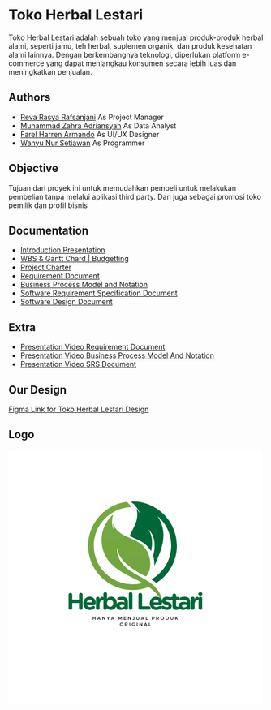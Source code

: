 
# Toko Herbal Lestari

Toko Herbal Lestari adalah sebuah toko yang menjual produk-produk herbal alami, seperti jamu, teh herbal, suplemen organik, dan produk kesehatan alami lainnya. Dengan berkembangnya teknologi, diperlukan platform e-commerce yang dapat menjangkau konsumen secara lebih luas dan meningkatkan penjualan.

## Authors

- [Reva Rasya Rafsanjani](https://github.com/RevaRafsanjani) As Project Manager
- [Muhammad Zahra Adriansyah](https://github.com/adrianzhrn) As Data Analyst
- [Farel Harren Armando](https://github.com/batakz) As UI/UX Designer 
- [Wahyu Nur Setiawan](https://github.com/NurST) As Programmer

## Objective

Tujuan dari proyek ini untuk memudahkan pembeli untuk melakukan pembelian tanpa melalui aplikasi third party. Dan juga sebagai promosi toko pemilik dan profil bisnis

## Documentation

- [Introduction Presentation](https://www.canva.com/design/DAGTcOLyWrg/6CpQEj3TqlTssAk449tfsg/edit?utm_content=DAGTcOLyWrg&utm_campaign=designshare&utm_medium=link2&utm_source=sharebutton)
- [WBS & Gantt Chard | Budgetting](https://docs.google.com/spreadsheets/d/19aWfEERRbzb3XL-km_bl4ZNXAEJPMN_YvWIIWX38MFs/edit?usp=sharing)
- [Project Charter](https://docs.google.com/document/d/1VqmvCqXd6l5Bmo5qCBMiWBS3M3tQ_OXBx1FDrBiQ0jg/edit?usp=sharing)
- [Requirement Document](https://docs.google.com/document/d/1PNnkxIvMJqYBtjiu3B8N6Hn2rMRwig6Or5rr-Tc9170/edit?usp=sharing)
- [Business Process Model and Notation](https://drive.google.com/file/d/1iWRVp3H-4Tl62yvurts27mY7nzUVc-lW/view?usp=sharing)
- [Software Requirement Specification Document](https://docs.google.com/document/d/12uP5eH7eqc0zWUmXJedJ0Ux-DtGm1IzwOZAnEYCi_yk/edit?usp=sharing)
- [Software Design Document](https://docs.google.com/document/d/1mJSJUubt4ayYzP9hpW2Jd2pz7aT0CPDMR6vJ6zRyjBQ/edit?usp=sharing)

## Extra

- [Presentation Video Requirement Document](https://drive.google.com/file/d/1p9YTYOxUC2HvOHcu0iEZx-zYExRJ9QD6/view?usp=sharing)
- [Presentation Video Business Process Model And Notation](https://drive.google.com/file/d/1hbYI_s0lds9TIbznpWY74Dk_ugtB5aPL/view?usp=sharing)
- [Presentation Video SRS Document](https://drive.google.com/file/d/1zx2_NKocPo7ZRItd1dxyLnL1q78tAPqv/view?usp=sharing)

## Our Design
[Figma Link for Toko Herbal Lestari Design](https://www.figma.com/design/yguZ3BHEUdkqOJEnNEq4Uy/Project-Toko-Herbal-yang-bener?node-id=0-1&t=vJRAxxdmSmKjp04t-1)

## Logo
![Logo](https://github.com/RevaRafsanjani/pengalaman-belajar/raw/main/Logo%20Toko%20Herbal%20Lestari/Logo%202.png)





